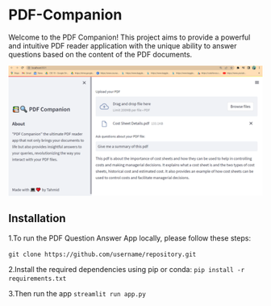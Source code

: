 # PDF-Companion

Welcome to the PDF Companion! This project aims to provide a powerful and intuitive PDF reader application with the unique ability to answer questions based on the content of the PDF documents.


![Alt Text](https://github.com/TAHMID37/PDF-Companion/blob/main/app.PNG)

## Installation

1.To run the PDF Question Answer App locally, please follow these steps:

```git clone https://github.com/username/repository.git ```

2.Install the required dependencies using pip or conda:
```pip install -r requirements.txt```

3.Then run the app
 ``` streamlit run app.py ```
